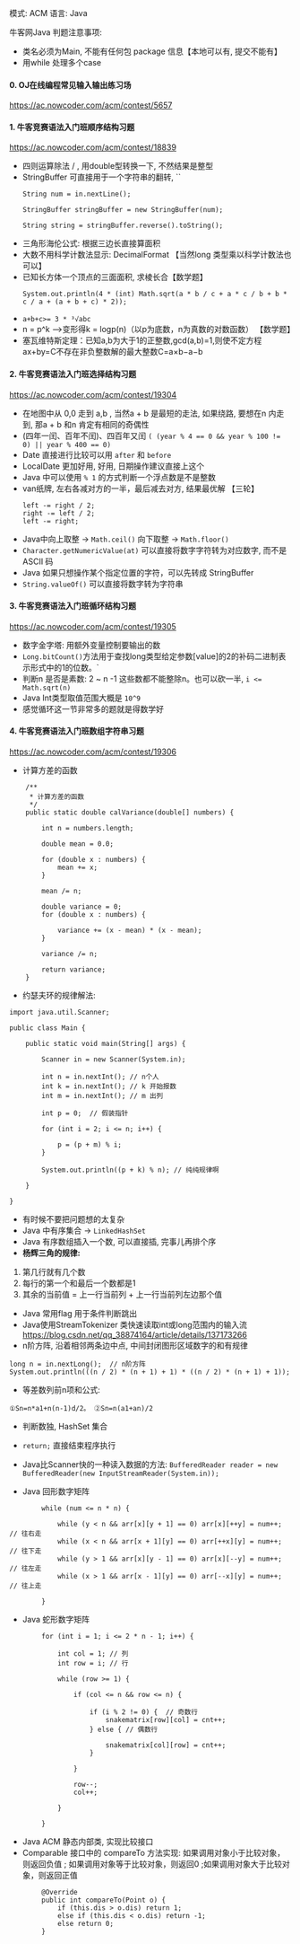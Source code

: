 模式: ACM
语言: Java

牛客网Java 判题注意事项:

- 类名必须为Main, 不能有任何包 package 信息【本地可以有, 提交不能有】
- 用while 处理多个case

#### 0. OJ在线编程常见输入输出练习场

https://ac.nowcoder.com/acm/contest/5657

#### 1. 牛客竞赛语法入门班顺序结构习题

https://ac.nowcoder.com/acm/contest/18839

- 四则运算除法 / , 用double型转换一下, 不然结果是整型
- StringBuffer 可直接用于一个字符串的翻转, ``
    ````
    String num = in.nextLine();

    StringBuffer stringBuffer = new StringBuffer(num);

    String string = stringBuffer.reverse().toString();
    ````
- 三角形海伦公式: 根据三边长直接算面积
- 大数不用科学计数法显示: DecimalFormat 【当然long 类型乘以科学计数法也可以】
- 已知长方体一个顶点的三面面积, 求棱长合【数学题】
  ````
  System.out.println(4 * (int) Math.sqrt(a * b / c + a * c / b + b * c / a + (a + b + c) * 2));
  ````
- ``a+b+c>= 3 * ³√abc``
- n = p^k -->变形得k = logp(n)（以p为底数，n为真数的对数函数） 【数学题】
- 塞瓦维特斯定理：已知a,b为大于1的正整数,gcd(a,b)=1,则使不定方程ax+by=C不存在非负整数解的最大整数C=a×b−a−b

#### 2. 牛客竞赛语法入门班选择结构习题

https://ac.nowcoder.com/acm/contest/19304

- 在地图中从 0,0 走到 a,b , 当然a + b 是最短的走法, 如果绕路, 要想在n 内走到, 那a + b 和n 肯定有相同的奇偶性
- (四年一闰、百年不闰)、四百年又闰 `( (year % 4 == 0 && year % 100 != 0) || year % 400 == 0)`
- Date 直接进行比较可以用 `after` 和 `before`
- LocalDate 更加好用, 好用, 日期操作建议直接上这个
- Java 中可以使用 `% 1` 的方式判断一个浮点数是不是整数
- van纸牌, 左右各减对方的一半，最后减去对方, 结果最优解 【三轮】
  ````
  left -= right / 2;
  right -= left / 2;
  left -= right;
  ````
- Java中向上取整 → `Math.ceil()` 向下取整 → `Math.floor()`
- `Character.getNumericValue(at)` 可以直接将数字字符转为对应数字, 而不是ASCII 码
- Java 如果只想操作某个指定位置的字符，可以先转成 StringBuffer
- `String.valueOf()`  可以直接将数字转为字符串

#### 3. 牛客竞赛语法入门班循环结构习题

https://ac.nowcoder.com/acm/contest/19305

- 数字金字塔: 用额外变量控制要输出的数
- `Long.bitCount()`方法用于查找long类型给定参数[value]的2的补码二进制表示形式中的1的位数。`
- 判断n 是否是素数: 2 ~ n -1 这些数都不能整除n。也可以砍一半,  `i <= Math.sqrt(n)`
- Java Int类型取值范围大概是 `10^9`
- 感觉循环这一节非常多的题就是得数学好

#### 4. 牛客竞赛语法入门班数组字符串习题

https://ac.nowcoder.com/acm/contest/19306

- 计算方差的函数

````
    /**
     * 计算方差的函数
     */
    public static double calVariance(double[] numbers) {

        int n = numbers.length;

        double mean = 0.0;

        for (double x : numbers) {
            mean += x;
        }

        mean /= n;

        double variance = 0;
        for (double x : numbers) {

            variance += (x - mean) * (x - mean);
        }

        variance /= n;

        return variance;
    }
```` 

- 约瑟夫环的规律解法:

````
import java.util.Scanner;

public class Main {

    public static void main(String[] args) {

        Scanner in = new Scanner(System.in);

        int n = in.nextInt(); // n个人
        int k = in.nextInt(); // k 开始报数
        int m = in.nextInt(); // m 出列

        int p = 0;  // 假装指针

        for (int i = 2; i <= n; i++) {

            p = (p + m) % i;
        }

        System.out.println((p + k) % n); // 纯纯规律啊

    }

}

````

- 有时候不要把问题想的太复杂
- Java 中有序集合 → `LinkedHashSet`
- Java 有序数组插入一个数, 可以直接插, 完事儿再排个序
- **杨辉三角的规律:**

1. 第几行就有几个数
2. 每行的第一个和最后一个数都是1
3. 其余的当前值 = 上一行当前列 + 上一行当前列左边那个值

- Java 常用flag 用于条件判断跳出
- Java使用StreamTokenizer 类快速读取int或long范围内的输入流
  https://blog.csdn.net/qq_38874164/article/details/137173266
- n阶方阵, 沿着相邻两条边中点, 中间封闭图形区域数字的和有规律

````
long n = in.nextLong();  // n阶方阵
System.out.println(((n / 2) * (n + 1) + 1) * ((n / 2) * (n + 1) + 1));
````

- 等差数列前n项和公式:

````
①Sn=n*a1+n(n-1)d/2。 ②Sn=n(a1+an)/2
````

- 判断数独, HashSet 集合
- `return;` 直接结束程序执行
- Java比Scanner快的一种读入数据的方法: `BufferedReader reader = new BufferedReader(new InputStreamReader(System.in));`


- Java 回形数字矩阵

````
        while (num <= n * n) {

            while (y < n && arr[x][y + 1] == 0) arr[x][++y] = num++;  // 往右走
            while (x < n && arr[x + 1][y] == 0) arr[++x][y] = num++;  // 往下走
            while (y > 1 && arr[x][y - 1] == 0) arr[x][--y] = num++;  // 往左走
            while (x > 1 && arr[x - 1][y] == 0) arr[--x][y] = num++;  // 往上走

        }
````

- Java 蛇形数字矩阵

````
        for (int i = 1; i <= 2 * n - 1; i++) {

            int col = 1; // 列
            int row = i; // 行

            while (row >= 1) {

                if (col <= n && row <= n) {

                    if (i % 2 != 0) {  // 奇数行
                        snakematrix[row][col] = cnt++;
                    } else { // 偶数行

                        snakematrix[col][row] = cnt++;
                    }

                }

                row--;
                col++;

            }

        }
````

- Java ACM 静态内部类, 实现比较接口
- Comparable 接口中的 compareTo 方法实现:
  如果调用对象小于比较对象，则返回负值 ; 如果调用对象等于比较对象，则返回0 ;如果调用对象大于比较对象，则返回正值

````
        @Override
        public int compareTo(Point o) {
            if (this.dis > o.dis) return 1;
            else if (this.dis < o.dis) return -1;
            else return 0;
        }
````
